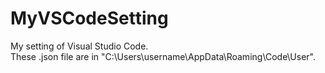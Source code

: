 # MyVSCodeSetting
My setting of Visual Studio Code.  
These .json file are in "C:\Users\username\AppData\Roaming\Code\User".

